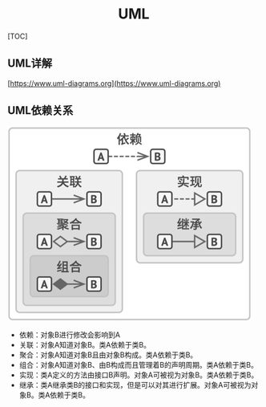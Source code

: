 <h1 align="center">UML</h1>

[TOC]

## UML详解

[https://www.uml-diagrams.org](https://www.uml-diagrams.org)

## UML依赖关系

<img src="media/%E6%88%AA%E5%B1%8F2021-02-18%2018.52.05.png" alt="截屏2021-02-18 18.52.05" style="zoom:50%;" />

* 依赖：对象B进行修改会影响到A
* 关联：对象A知道对象B。类A依赖于类B。
* 聚合：对象A知道对象B且由对象B构成。类A依赖于类B。
* 组合：对象A知道对象B、由B构成而且管理着B的声明周期。类A依赖于类B。
* 实现：类A定义的方法由接口B声明。对象A可被视为对象B。类A依赖于类B。
* 继承：类A继承类B的接口和实现，但是可以对其进行扩展。对象A可被视为对象B。类A依赖于类B。

